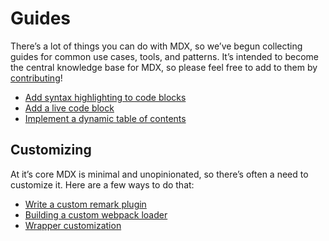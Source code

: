 # Guides

There’s a lot of things you can do with MDX, so we’ve begun collecting guides
for common use cases, tools, and patterns.
It’s intended to become the central knowledge base for MDX, so please feel free
to add to them by [contributing](/contributing)!

*   [Add syntax highlighting to code blocks](/guides/syntax-highlighting)
*   [Add a live code block](/guides/live-code)
*   [Implement a dynamic table of contents](/guides/table-of-contents)

## Customizing

At it’s core MDX is minimal and unopinionated, so there’s often a need to
customize it.
Here are a few ways to do that:

*   [Write a custom remark plugin](/guides/writing-a-plugin)
*   [Building a custom webpack loader](/guides/custom-loader)
*   [Wrapper customization](/guides/wrapper-customization)

